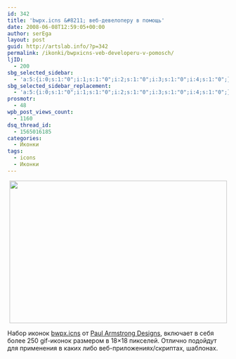 ```yaml
---
id: 342
title: 'bwpx.icns &#8211; веб-девелоперу в помощь'
date: 2008-06-08T12:59:05+00:00
author: serEga
layout: post
guid: http://artslab.info/?p=342
permalink: /ikonki/bwpxicns-veb-developeru-v-pomosch/
ljID:
  - 200
sbg_selected_sidebar:
  - 'a:5:{i:0;s:1:"0";i:1;s:1:"0";i:2;s:1:"0";i:3;s:1:"0";i:4;s:1:"0";}'
sbg_selected_sidebar_replacement:
  - 'a:5:{i:0;s:1:"0";i:1;s:1:"0";i:2;s:1:"0";i:3;s:1:"0";i:4;s:1:"0";}'
prosmotr:
  - 48
wpb_post_views_count:
  - 1160
dsq_thread_id:
  - 1565016185
categories:
  - Иконки
tags:
  - icons
  - Иконки
---
```

<p align="center">
  <img class="aligncenter size-full wp-image-343" title="bwpx-promo" src="http://artslab.info/wp-content/uploads/bwpx-promo.gif" alt="" width="495" height="324" srcset="http://googledrive.com/host/0B9lHVSSSdxdxd0hjdUdmRzY3Tjg/bwpx-promo.gif 495w, http://googledrive.com/host/0B9lHVSSSdxdxd0hjdUdmRzY3Tjg/bwpx-promo-300x196.gif 300w" sizes="(max-width: 495px) 100vw, 495px" />
</p>

Набор иконок <a href="http://paularmstrongdesigns.com/projects/bwpx-icns/" target="_blank">bwpx.icns</a> от <a href="http://paularmstrongdesigns.com/" target="_blank">Paul Armstrong Designs</a>, включает в себя более 250 gif-иконок размером в 18&#215;18 пикселей. Отлично подойдут для применения в каких либо веб-приложениях/скриптах, шаблонах.